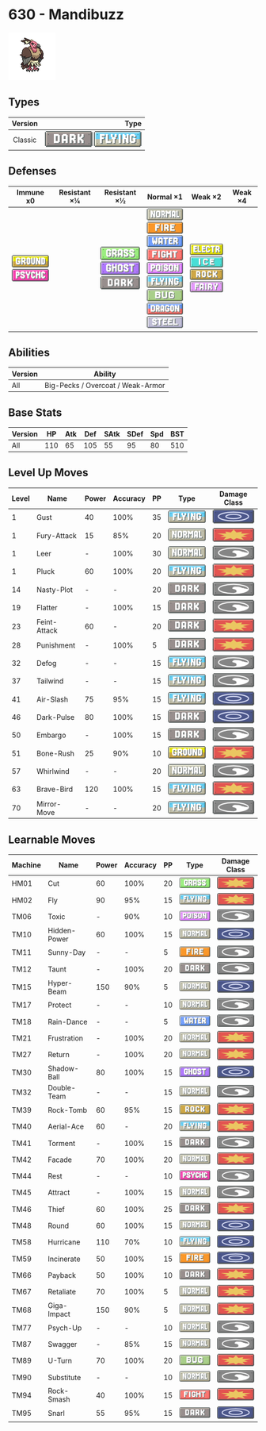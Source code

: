 # 630 - Mandibuzz

![mandibuzz](../img/pokemon/630.png)

## Types

| Version | Type                                                              |
| :-----: | ----------------------------------------------------------------: |
| Classic | ![dark](../img/types/dark.png) ![flying](../img/types/flying.png) |

## Defenses

| Immune x0                                                                   | Resistant ×¼ | Resistant ×½                                                                                             | Normal ×1                                                                                                                                                                                                                                                                                                                                        | Weak ×2                                                                                                                                         | Weak ×4 |
| --------------------------------------------------------------------------- | ------------ | -------------------------------------------------------------------------------------------------------- | ------------------------------------------------------------------------------------------------------------------------------------------------------------------------------------------------------------------------------------------------------------------------------------------------------------------------------------------------ | ----------------------------------------------------------------------------------------------------------------------------------------------- | ------- |
| ![ground](../img/types/ground.png)<br/>![psychic](../img/types/psychic.png) |              | ![grass](../img/types/grass.png)<br/>![ghost](../img/types/ghost.png)<br/>![dark](../img/types/dark.png) | ![normal](../img/types/normal.png)<br/>![fire](../img/types/fire.png)<br/>![water](../img/types/water.png)<br/>![fighting](../img/types/fighting.png)<br/>![poison](../img/types/poison.png)<br/>![flying](../img/types/flying.png)<br/>![bug](../img/types/bug.png)<br/>![dragon](../img/types/dragon.png)<br/>![steel](../img/types/steel.png) | ![electric](../img/types/electric.png)<br/>![ice](../img/types/ice.png)<br/>![rock](../img/types/rock.png)<br/>![fairy](../img/types/fairy.png) |         |

## Abilities

| Version | Ability                           |
| ------- | --------------------------------- |
| All     | Big-Pecks / Overcoat / Weak-Armor |

## Base Stats

| Version | HP  | Atk | Def | SAtk | SDef | Spd | BST |
| ------- | --- | --- | --- | ---- | ---- | --- | --- |
| All     | 110 | 65  | 105 | 55   | 95   | 80  | 510 |

## Level Up Moves

| Level | Name         | Power | Accuracy | PP | Type                               | Damage Class                           |
| ----- | ------------ | ----- | -------- | -- | ---------------------------------- | -------------------------------------- |
| 1     | Gust         | 40    | 100%     | 35 | ![flying](../img/types/flying.png) | ![special](../img/types/special.png)   |
| 1     | Fury-Attack  | 15    | 85%      | 20 | ![normal](../img/types/normal.png) | ![physical](../img/types/physical.png) |
| 1     | Leer         | -     | 100%     | 30 | ![normal](../img/types/normal.png) | ![status](../img/types/status.png)     |
| 1     | Pluck        | 60    | 100%     | 20 | ![flying](../img/types/flying.png) | ![physical](../img/types/physical.png) |
| 14    | Nasty-Plot   | -     | -        | 20 | ![dark](../img/types/dark.png)     | ![status](../img/types/status.png)     |
| 19    | Flatter      | -     | 100%     | 15 | ![dark](../img/types/dark.png)     | ![status](../img/types/status.png)     |
| 23    | Feint-Attack | 60    | -        | 20 | ![dark](../img/types/dark.png)     | ![physical](../img/types/physical.png) |
| 28    | Punishment   | -     | 100%     | 5  | ![dark](../img/types/dark.png)     | ![physical](../img/types/physical.png) |
| 32    | Defog        | -     | -        | 15 | ![flying](../img/types/flying.png) | ![status](../img/types/status.png)     |
| 37    | Tailwind     | -     | -        | 15 | ![flying](../img/types/flying.png) | ![status](../img/types/status.png)     |
| 41    | Air-Slash    | 75    | 95%      | 15 | ![flying](../img/types/flying.png) | ![special](../img/types/special.png)   |
| 46    | Dark-Pulse   | 80    | 100%     | 15 | ![dark](../img/types/dark.png)     | ![special](../img/types/special.png)   |
| 50    | Embargo      | -     | 100%     | 15 | ![dark](../img/types/dark.png)     | ![status](../img/types/status.png)     |
| 51    | Bone-Rush    | 25    | 90%      | 10 | ![ground](../img/types/ground.png) | ![physical](../img/types/physical.png) |
| 57    | Whirlwind    | -     | -        | 20 | ![normal](../img/types/normal.png) | ![status](../img/types/status.png)     |
| 63    | Brave-Bird   | 120   | 100%     | 15 | ![flying](../img/types/flying.png) | ![physical](../img/types/physical.png) |
| 70    | Mirror-Move  | -     | -        | 20 | ![flying](../img/types/flying.png) | ![status](../img/types/status.png)     |

## Learnable Moves

| Machine | Name         | Power | Accuracy | PP | Type                                   | Damage Class                           |
| ------- | ------------ | ----- | -------- | -- | -------------------------------------- | -------------------------------------- |
| HM01    | Cut          | 60    | 100%     | 20 | ![grass](../img/types/grass.png)       | ![physical](../img/types/physical.png) |
| HM02    | Fly          | 90    | 95%      | 15 | ![flying](../img/types/flying.png)     | ![physical](../img/types/physical.png) |
| TM06    | Toxic        | -     | 90%      | 10 | ![poison](../img/types/poison.png)     | ![status](../img/types/status.png)     |
| TM10    | Hidden-Power | 60    | 100%     | 15 | ![normal](../img/types/normal.png)     | ![special](../img/types/special.png)   |
| TM11    | Sunny-Day    | -     | -        | 5  | ![fire](../img/types/fire.png)         | ![status](../img/types/status.png)     |
| TM12    | Taunt        | -     | 100%     | 20 | ![dark](../img/types/dark.png)         | ![status](../img/types/status.png)     |
| TM15    | Hyper-Beam   | 150   | 90%      | 5  | ![normal](../img/types/normal.png)     | ![special](../img/types/special.png)   |
| TM17    | Protect      | -     | -        | 10 | ![normal](../img/types/normal.png)     | ![status](../img/types/status.png)     |
| TM18    | Rain-Dance   | -     | -        | 5  | ![water](../img/types/water.png)       | ![status](../img/types/status.png)     |
| TM21    | Frustration  | -     | 100%     | 20 | ![normal](../img/types/normal.png)     | ![physical](../img/types/physical.png) |
| TM27    | Return       | -     | 100%     | 20 | ![normal](../img/types/normal.png)     | ![physical](../img/types/physical.png) |
| TM30    | Shadow-Ball  | 80    | 100%     | 15 | ![ghost](../img/types/ghost.png)       | ![special](../img/types/special.png)   |
| TM32    | Double-Team  | -     | -        | 15 | ![normal](../img/types/normal.png)     | ![status](../img/types/status.png)     |
| TM39    | Rock-Tomb    | 60    | 95%      | 15 | ![rock](../img/types/rock.png)         | ![physical](../img/types/physical.png) |
| TM40    | Aerial-Ace   | 60    | -        | 20 | ![flying](../img/types/flying.png)     | ![physical](../img/types/physical.png) |
| TM41    | Torment      | -     | 100%     | 15 | ![dark](../img/types/dark.png)         | ![status](../img/types/status.png)     |
| TM42    | Facade       | 70    | 100%     | 20 | ![normal](../img/types/normal.png)     | ![physical](../img/types/physical.png) |
| TM44    | Rest         | -     | -        | 10 | ![psychic](../img/types/psychic.png)   | ![status](../img/types/status.png)     |
| TM45    | Attract      | -     | 100%     | 15 | ![normal](../img/types/normal.png)     | ![status](../img/types/status.png)     |
| TM46    | Thief        | 60    | 100%     | 25 | ![dark](../img/types/dark.png)         | ![physical](../img/types/physical.png) |
| TM48    | Round        | 60    | 100%     | 15 | ![normal](../img/types/normal.png)     | ![special](../img/types/special.png)   |
| TM58    | Hurricane    | 110   | 70%      | 10 | ![flying](../img/types/flying.png)     | ![special](../img/types/special.png)   |
| TM59    | Incinerate   | 50    | 100%     | 15 | ![fire](../img/types/fire.png)         | ![special](../img/types/special.png)   |
| TM66    | Payback      | 50    | 100%     | 10 | ![dark](../img/types/dark.png)         | ![physical](../img/types/physical.png) |
| TM67    | Retaliate    | 70    | 100%     | 5  | ![normal](../img/types/normal.png)     | ![physical](../img/types/physical.png) |
| TM68    | Giga-Impact  | 150   | 90%      | 5  | ![normal](../img/types/normal.png)     | ![physical](../img/types/physical.png) |
| TM77    | Psych-Up     | -     | -        | 10 | ![normal](../img/types/normal.png)     | ![status](../img/types/status.png)     |
| TM87    | Swagger      | -     | 85%      | 15 | ![normal](../img/types/normal.png)     | ![status](../img/types/status.png)     |
| TM89    | U-Turn       | 70    | 100%     | 20 | ![bug](../img/types/bug.png)           | ![physical](../img/types/physical.png) |
| TM90    | Substitute   | -     | -        | 10 | ![normal](../img/types/normal.png)     | ![status](../img/types/status.png)     |
| TM94    | Rock-Smash   | 40    | 100%     | 15 | ![fighting](../img/types/fighting.png) | ![physical](../img/types/physical.png) |
| TM95    | Snarl        | 55    | 95%      | 15 | ![dark](../img/types/dark.png)         | ![special](../img/types/special.png)   |